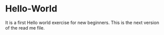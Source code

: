 # Hello-World
It is a first Hello world exercise for new beginners.
This is the next version of the read me file.
